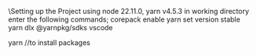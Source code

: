\\Setting up the Project
using node 22.11.0, yarn v4.5.3
in working directory enter the following commands;
    corepack enable
    yarn set version stable
    yarn dlx @yarnpkg/sdks vscode

yarn //to install packages 